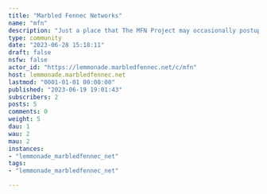 ```yaml
---
title: "Marbled Fennec Networks" 
name: "mfn"
description: "Just a place that The MFN Project may occasionally postupdates, news and changes from within."
type: community
date: "2023-06-28 15:18:11"
draft: false
nsfw: false
actor_id: "https://lemmonade.marbledfennec.net/c/mfn"
host: lemmonade.marbledfennec.net
lastmod: "0001-01-01 00:00:00"
published: "2023-06-19 19:01:43"
subscribers: 2
posts: 5
comments: 0
weight: 5
dau: 1
wau: 2
mau: 2
instances:
- "lemmonade_marbledfennec_net"
tags: 
- "lemmonade_marbledfennec_net"

---
```

